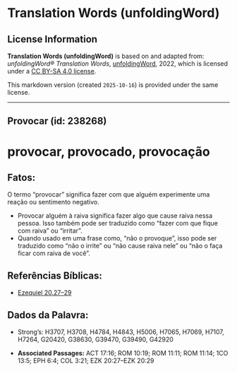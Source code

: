# Translation Words (unfoldingWord)

## License Information

**Translation Words (unfoldingWord)** is based on and adapted from: _unfoldingWord® Translation Words_, [unfoldingWord](https://unfoldingword.org/utw), 2022, which is licensed under a [CC BY-SA 4.0 license](https://creativecommons.org/licenses/by-sa/4.0/legalcode.en).

This markdown version (created `2025-10-16`) is provided under the same license.



--------------------------------

## Provocar (id: 238268)

provocar, provocado, provocação
===============================

Fatos:
------

O termo “provocar” significa fazer com que alguém experimente uma reação ou sentimento negativo.

* Provocar alguém à raiva significa fazer algo que cause raiva nessa pessoa. Isso também pode ser traduzido como “fazer com que fique com raiva” ou “irritar”.
* Quando usado em uma frase como, “não o provoque”, isso pode ser traduzido como “não o irrite” ou “não cause raiva nele” ou “não o faça ficar com raiva de você”.

Referências Bíblicas:
---------------------

* [Ezequiel 20\.27–29](https://ref.ly/Ezek20:27-Ezek20:29)

Dados da Palavra:
-----------------

* Strong’s: H3707, H3708, H4784, H4843, H5006, H7065, H7069, H7107, H7264, G20420, G38630, G39470, G39490, G42920

* **Associated Passages:** ACT 17:16; ROM 10:19; ROM 11:11; ROM 11:14; 1CO 13:5; EPH 6:4; COL 3:21; EZK 20:27–EZK 20:29

